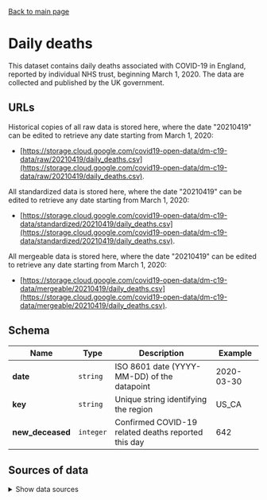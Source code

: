 [Back to main page](../README.md)

# Daily deaths
This dataset contains daily deaths associated with COVID-19 in England, reported
by individual NHS trust, beginning March 1, 2020. The data are collected and
published by the UK government.


## URLs
Historical copies of all raw data is stored here, where the date "20210419" can
be edited to retrieve any date starting from March 1, 2020:
* [https://storage.cloud.google.com/covid19-open-data/dm-c19-data/raw/20210419/daily_deaths.csv](https://storage.cloud.google.com/covid19-open-data/dm-c19-data/raw/20210419/daily_deaths.csv).

All standardized data is stored here, where the date "20210419" can be edited to
retrieve any date starting from March 1, 2020:
* [https://storage.cloud.google.com/covid19-open-data/dm-c19-data/standardized/20210419/daily_deaths.csv](https://storage.cloud.google.com/covid19-open-data/dm-c19-data/standardized/20210419/daily_deaths.csv).

All mergeable data is stored here, where the date "20210419" can be edited to
retrieve any date starting from March 1, 2020:
* [https://storage.cloud.google.com/covid19-open-data/dm-c19-data/mergeable/20210419/daily_deaths.csv](https://storage.cloud.google.com/covid19-open-data/dm-c19-data/mergeable/20210419/daily_deaths.csv).


## Schema
| Name | Type | Description | Example |
| ---- | ---- | ----------- | ------- |
| **date** | `string` | ISO 8601 date (YYYY-MM-DD) of the datapoint | 2020-03-30 |
| **key** | `string` | Unique string identifying the region | US_CA |
| **new_deceased** | `integer` | Confirmed COVID-19 related deaths reported this day | 642 |

## Sources of data

<details>
<summary>Show data sources</summary>


| Data | Source | License and Terms of Use |
| ---- | ------ | ------------------------ |
| Daily Deaths | [COVID-19 daily deaths - latest](https://www.england.nhs.uk/statistics/statistical-work-areas/covid-19-daily-deaths)
 | [OGL v.3](https://www.nationalarchives.gov.uk/doc/open-government-licence/version/3/) |

</details>
